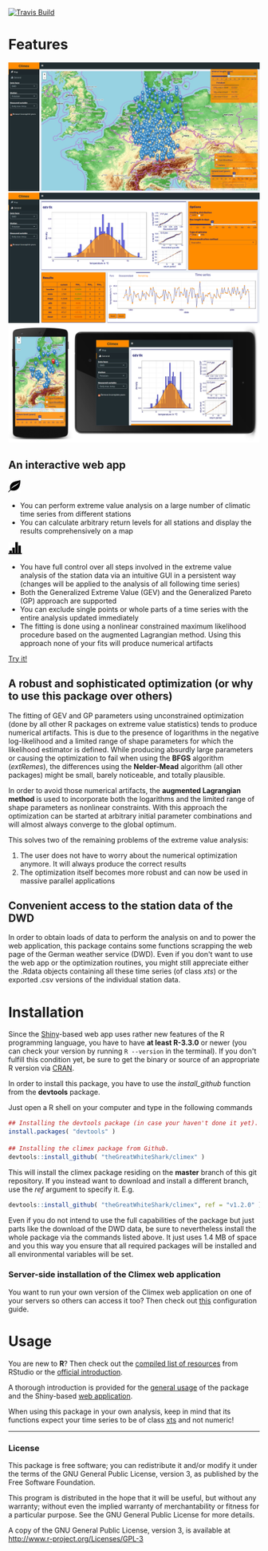 [![Travis Build](https://travis-ci.org/theGreatWhiteShark/climex.svg?branch=master)](https://travis-ci.org/theGreatWhiteShark/climex.svg?branch=master)

# Features
![leaflet map to handle a lot of station data](res/climex_map.jpeg)
![control all the different steps involved in the extreme value analysis](res/climex_time-series.png)
![explore the station data with your mobile device](res/climex_mobile.jpeg)

## An interactive web app

![map-icon](res/glyphicons-2-leaf.png)
- You can perform extreme value analysis on a large number of
  climatic time series from different stations
- You can calculate arbitrary return levels for all 
  stations and display the results comprehensively on a map
  
![general-icon](res/glyphicons-42-charts.png)
- You have full control over all steps involved in the extreme value 
  analysis of the station data via an intuitive
  GUI in a persistent way (changes will be applied to the
  analysis of all following time series)
- Both the Generalized Extreme Value (GEV) and the Generalized
  Pareto (GP) approach are supported
- You can exclude single points or whole parts of a time series 
  with the entire analysis updated immediately
- The fitting is done using a nonlinear constrained maximum likelihood 
  procedure based on the augmented Lagrangian method. Using this approach
  none of your fits will produce numerical artifacts
  
[Try it!](http://climex.pks.mpg.de)

## A robust and sophisticated optimization (or why to use this package over others)

The fitting of GEV and GP parameters using unconstrained optimization
(done by all other R packages on extreme value statistics) tends to
produce numerical artifacts. This is due to the presence of logarithms
in the negative log-likelihood and a limited range of shape parameters
for which the likelihood estimator is defined. While producing
absurdly large parameters or causing the optimization to fail when
using the **BFGS** algorithm (*extRemes*), the differences using the
**Nelder-Mead** algorithm (all other packages) might be small, barely
noticeable, and totally plausible.

In order to avoid those numerical artifacts, the **augmented
Lagrangian method** is used to incorporate both the logarithms and the
limited range of shape parameters as nonlinear constraints. With this
approach the optimization can be started at arbitrary initial
parameter combinations and will almost always converge to the global
optimum.

This solves two of the remaining problems of the extreme value analysis:
1. The user does not have to worry about the numerical optimization
   anymore. It will always produce the correct results 
2. The optimization itself becomes more robust and can now be used in
   massive parallel applications 

## Convenient access to the station data of the DWD

In order to obtain loads of data to perform the analysis on and to
power the web application, this package contains some functions
scrapping the web page of the German weather service (DWD). Even if
you don't want to use the web app or the optimization routines, you
might still appreciate either the .Rdata objects containing all these
time series (of class *xts*) or the exported .csv versions of the
individual station data.

# Installation

Since the [Shiny](https://shiny.rstudio.com/)-based web app uses
rather new features of the R programming language, you have to have
**at least R-3.3.0** or newer (you can check your version by running
`R --version` in the terminal). If you don't fulfill this condition
yet, be sure to get the binary or source of an appropriate R version
via [CRAN](https://CRAN.R-project.org/).

In order to install this package, you have to use the *install_github*
function from the **devtools** package.

Just open a R shell on your computer and type in the following commands

``` r
## Installing the devtools package (in case your haven't done it yet).
install.packages( "devtools" )

## Installing the climex package from Github.
devtools::install_github( "theGreatWhiteShark/climex" )
```

This will install the climex package residing on the **master** branch
of this git repository. If you instead want to download and install a
different branch, use the *ref* argument to specify it. E.g.

``` r
devtools::install_github( "theGreatWhiteShark/climex", ref = "v1.2.0" )
```

Even if you do not intend to use the full capabilities of the package
but just parts like the download of the DWD data, be sure to
nevertheless install the whole package via the commands listed
above. It just uses 1.4 MB of space and you this way you ensure that
all required packages will be installed and all environmental
variables will be set.

### Server-side installation of the Climex web application

You want to run your own version of the Climex web application on one
of your servers so others can access it too? Then check out
[this](res/shiny-server/README.md) configuration guide.

# Usage

You are new to **R**? Then check out the [compiled list of
resources](https://www.rstudio.com/online-learning/#R) from RStudio or
the [official
introduction](https://CRAN.R-project.org/doc/manuals/R-intro.pdf).

A thorough introduction is provided for the [general
usage](res/README_data_dwd_and_usage.Rmd) of the package and the
Shiny-based [web application](res/climex_app.Rmd).

When using this package in your own analysis, keep in mind that its
functions expect your time series to be of class
[xts](https://CRAN.R-project.org/web/packages/xts/index.html) and not
numeric!

---

### License

This package is free software; you can redistribute it and/or modify it
under the terms of the GNU General Public License, version 3, as
published by the Free Software Foundation.

This program is distributed in the hope that it will be useful, but
without any warranty; without even the implied warranty of
merchantability or fitness for a particular purpose.  See the GNU
General Public License for more details.

A copy of the GNU General Public License, version 3, is available at
<http://www.r-project.org/Licenses/GPL-3>
